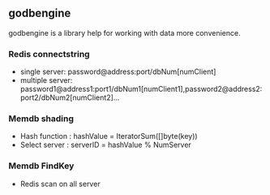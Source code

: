 ## godbengine
godbengine is a library help for working with data more convenience.

### Redis connectstring 
- single server: password@address:port/dbNum[numClient]
- multiple server: password1@address1:port1/dbNum1[numClient1],password2@address2:port2/dbNum2[numClient2]...

### Memdb shading
- Hash function : hashValue = IteratorSum([]byte(key))
- Select server : serverID = hashValue % NumServer

### Memdb FindKey 
- Redis scan on all server